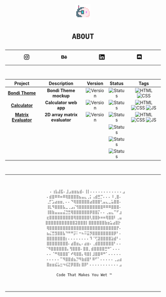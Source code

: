 <h1 align="center"><img src="media/.png/blob.png" width="10%">

    ABOUT
</h1>
<div align="center">
<hr>

<img src="media/svg/instagram.svg" width="3.5%" style="padding: 0 50px 0 50px;">
<img src="media/svg/behance.svg" width="3.5%"  style="padding: 0 50px 0 50px;">
<img src="media/svg/linkedin.svg" width="3.5%" style="padding: 0 50px 0 50px;">
<img src="media/svg/discord.svg" width="3.5%" style="padding: 0 50px 0 50px;">

<hr>
<br>

|Project                                                        |Description                  |Version                                                                                    |Status                                                                   |Tags                                                                                                                                                                                                                                                                                                    |
|:-------------------------------------------------------------:|:---------------------------:|:-----------------------------------------------------------------------------------------:|:-----------------------------------------------------------------------:|:------------------------------------------------------------------------------------------------------------------------------------------------------------------------------------------------------------------------------------------------------------------------------------------------------:|
|[**Bondi Theme**](https://volperoid.github.io/bondi.html)      |**Bondi Theme mockup**       |![Version](https://img.shields.io/badge/0.1%20beta-5C2D91?style=for-the-badge&logo=github) |![Status](https://img.shields.io/badge/dev-important?style=for-the-badge)|![HTML](https://img.shields.io/badge/HTML-E34F26?style=for-the-badge&logo=html5&logoColor=white) ![CSS](https://img.shields.io/badge/CSS-1572B6?style=for-the-badge&logo=css3&logoColor=white)                                                                                                          |
|[**Calculator**](https://volperoid.github.io/calculator.html)  |**Calculator web app**       |![Version](https://img.shields.io/badge/2.0%20beta-5C2D91?style=for-the-badge&logo=github) |![Status](https://img.shields.io/badge/dev-important?style=for-the-badge)|![HTML](https://img.shields.io/badge/HTML-E34F26?style=for-the-badge&logo=html5&logoColor=white) ![CSS](https://img.shields.io/badge/CSS-1572B6?style=for-the-badge&logo=css3&logoColor=white) ![JS](https://img.shields.io/badge/JavaScript-F7DF1E?style=for-the-badge&logo=javascript&logoColor=black)|
|[**Matrix Evaluator**](https://volperoid.github.io/matrix.html)|**2D array matrix evaluator**|![Version](https://img.shields.io/badge/0.1%20alpha-5C2D91?style=for-the-badge&logo=github)|![Status](https://img.shields.io/badge/dev-important?style=for-the-badge)|![HTML](https://img.shields.io/badge/HTML-E34F26?style=for-the-badge&logo=html5&logoColor=white) ![CSS](https://img.shields.io/badge/CSS-1572B6?style=for-the-badge&logo=css3&logoColor=white) ![JS](https://img.shields.io/badge/JavaScript-F7DF1E?style=for-the-badge&logo=javascript&logoColor=black)|
|                                                               |                             |                                                                                           |![Status](https://img.shields.io/badge/TBD-161b22?style=for-the-badge)   |
|                                                               |                             |                                                                                           |![Status](https://img.shields.io/badge/TBD-0d1117?style=for-the-badge)   |
|                                                               |                             |                                                                                           |![Status](https://img.shields.io/badge/TBD-161b22?style=for-the-badge)   |

<br>
<hr>
<br>

```html
    ⠄⢰⣧⣼⣯⠄⣸⣠⣶⣶⣦⣾⠄⢸⡇⠄⠄⠄⠄⠄⠄⠄⠄⠄⠄⠄⠄⣠
 ⠄⣾⣿⠿⠿⠶⠿⢿⣿⣿⣿⣿⣦⣤⣄⢀⡅⢠⣾⣛⡉⠄⠄⠄⠸⢀⣿⠄
 ⢀⡋⣡⣴⣶⣶⡀⠄⠄⠙⢿⣿⣿⣿⣿⣿⣴⣿⣿⣿⢃⣤⣄⣀⣥⣿⣿⠄
 ⢸⣇⠻⣿⣿⣿⣧⣀⢀⣠⡌⢻⣿⣿⣿⣿⣿⣿⣿⣿⣿⠿⠿⠿⣿⣿⣿⠄
 ⢸⣿⣷⣤⣤⣤⣬⣙⣛⢿⣿⣿⣿⣿⣿⣿⡿⣿⣿⡍⠄⠄⢀⣤⣄⠉⠋⣰
 ⣖⣿⣿⣿⣿⣿⣿⣿⣿⣿⢿⣿⣿⣿⣿⣿⢇⣿⣿⡷⠶⠶⢿⣿⣿⠇⢀⣤
⣿⣿⣿⣿⣿⣿⣿⣿⣿⣿⣿⣽⣿⣿⣿⡇⣿⣿⣿⣿⣿⣿⣷⣶⣥⣴⣿⡗
 ⢿⣿⣿⣿⣿⣿⣿⣿⣿⣿⣿⣿⣿⣿⣿⣿⣿⣿⣿⣿⣿⣿⣿⣿⣿⣿⡟⠄
 ⣦⣌⣛⣻⣿⣿⣧⠙⠛⠛⡭⠅⠒⠦⠭⣭⡻⣿⣿⣿⣿⣿⣿⣿⣿⡿⠃⠄
 ⣿⣿⣿⣿⣿⣿⣿⡆⠄⠄⠄⠄⠄⠄⠄⠄⠹⠈⢋⣽⣿⣿⣿⣿⣵⣾⠃⠄
 ⣿⣿⣿⣿⣿⣿⣿⣿⠄⣴⣿⣶⣄⠄⣴⣶⠄⢀⣾⣿⣿⣿⣿⣿⣿⠃⠄⠄
⠈⠻⣿⣿⣿⣿⣿⣿⡄⢻⣿⣿⣿⠄⣿⣿⡀⣾⣿⣿⣿⣿⣛⠛⠁⠄⠄⠄
 ⠄⠄⠈⠛⢿⣿⣿⣿⠁⠞⢿⣿⣿⡄⢿⣿⡇⣸⣿⣿⠿⠛⠁⠄⠄⠄⠄⠄
 ⠄⠄⠄⠄⠄⠉⠻⣿⣿⣾⣦⡙⠻⣷⣾⣿⠃⠿⠋⠁⠄⠄⠄⠄⠄⢀⣠⣴
 ⣿⣶⣶⣮⣥⣒⠲⢮⣝⡿⣿⣿⡆⣿⡿⠃⠄⠄⠄⠄⠄⠄⠄⠄⠄⠄⠄⣠

 Code That Makes You Wet ™
```

<br>
<hr>
</div>
